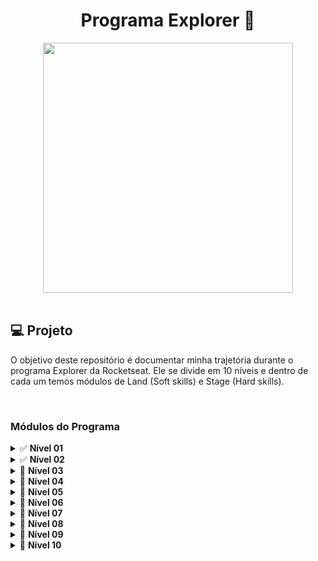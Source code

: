 <h1 align="center">
  Programa Explorer 🚀
</h1>

<div align="center">
    <img src="https://t2.tudocdn.net/572277?w=646&h=284" width="400px" /> 
</div>

<br>

## 💻 Projeto

O objetivo deste repositório é documentar minha trajetória durante o programa Explorer da Rocketseat.
Ele se divide em 10 níveis e dentro de cada um temos módulos de Land (Soft skills) e Stage (Hard skills).

<br>

### Módulos do Programa

<details>
  <summary>✅ <b>Nível 01</b></summary>
  <ul>
    <a href="./nivel01/land01" style="text-decoration:none;"><li>✅ <i>Land 01 - Início da Missão</i></li></a>
      <ul>
        <li>Mapa da jornada</li>
        <li>Como se relacionar de maneira eficiente</li>
      </ul>
    <a href="./nivel01/stage01" style="text-decoration:none;"><li>✅ <i>Stage 01 - Fundamentos da Programação Web</i></li></a>
      <ul>
        <li>Introdução à programação Web</li>
        <li>Fundamentos da Internet</li>
        <li>Protocolos</li>
        <li>Navegadores</li>
        <li>Cliente & Servidor</li>
        <li>Front-end & Back-end</li>
      </ul>
  </ul>
</details>

<details>
  <summary>✅ <b>Nível 02</b></summary>
  <ul>
    <a href="./nivel02/land02" style="text-decoration:none;"><li>✅ <i>Land 02 - Objetivos e planejamento</i></li></a>
      <ul>
        <li>Definição de propósito</li>
        <li>Traçando objetivos</li>
        <li>Planejando a trajetória</li>
      </ul>
    <a href="./nivel02/stage02" style="text-decoration:none;"><li>✅ <i>Stage 02 - Introdução ao HTML e CSS</i></li></a>
      <ul>
        <li>Configuração de IDE</li>
        <li>Ferramentas dev do navegador</li>
        <li>Fundamentos do HTML</li>
        <li>Tags & Atributos</li>
        <li>Semântica</li>
        <li>Position Fixed</li>
        <li>Fundamentos do CSS</li>
        <li>Box Model</li>
        <li>Flex Layout</li>
        <li>Interpretação de layouts (Figma)</li>
      </ul>

  </ul>
</details>

<details>
  <summary>🔄 <b>Nível 03</b></summary>
  <ul>
    <li>🔄 <i>Land 03 - Organizando os estudos</i></li>
      <ul>
        <li>Cronograma de estudos</li>
        <li>Técnicas de aprendizado</li>
      </ul>
    <li>🔄 <i>Stage 03 - Design & CSS</i></li>
      <ul>
        <li>Grid Layout</li>
        <li>Formulários</li>
        <li>Mídias</li>
        <li>Responsividade</li>
        <li>Transformações</li>
        <li>Animações e transições</li>
      </ul>
  </ul>
</details>

<details>
  <summary>🔄 <b>Nível 04</b></summary>
  <ul>
    <li>🔄 <i>Land 04 - Mentalidade</i></li>
      <ul>
        <li>Lidando com ansiedade</li>
        <li>Síndrome do impostor</li>
        <li>Foco & e Falta de tempo</li>
        <li>Memorizar vs. Entender</li>
        <li>Overdose de informações</li>
        <li>O certo e o errado (resultados) (funcionar antes de ser bom)</li>
      </ul>
    <li>🔄 <i>Stage 04 - Lógica e algoritmos</i></li>
      <ul>
        <li>Lógica de programação</li>
        <li>Entendendo problemas</li>
        <li>Algoritmos</li>
        <li>Paradigmas de programação</li>
      </ul>
  </ul>
</details>

<details>
  <summary>🔄 <b>Nível 05</b></summary>
  <ul>
    <li>🔄 <i>Land 05 - Marca Pessoal</i></li>
      <ul>
        <li>Criação de LinkedIn</li>
        <li>Criação de Github</li>
        <li>Documentando progresso (Github e LinkedIn)</li>
      </ul>
    <li>🔄 <i>Stage 05 - JavaScript</i></li>
      <ul>
        <li>Fundamentos do JavaScript</li>
        <li>Estrutura de dados</li>
        <li>Funções</li>
        <li>Controles de fluxo</li>
        <li>Estruturas de repetição</li>
        <li>Expressões e operadores</li>
        <li>JavaScript assíncrono</li>
        <li>Tentativa de erros</li>
        <li>Syntax Sugars</li>
        <li>ES Modules</li>
        <li>DOM</li>
        <li>Web APIs</li>
        <li>Manipulação de vetores</li>
      </ul>
  </ul>
</details>

<details>
  <summary>🔄 <b>Nível 06</b></summary>
  <ul>
    <li>🔄 <i>Land 06 - Encontrando soluções</i></li>
      <ul>
        <li>Fórum</li>
        <li>Como pesquisar?</li>
        <li>Como identificar erros?</li>
        <li>Fontes de pesquisas</li>
      </ul>
    <li>🔄 <i>Stage 06 - Git & GitHub</i></li>
      <ul>
        <li>Controle de versão</li>
        <li>Fundamentos do Git & GitHub</li>
      </ul>
  </ul>
</details>

<details>
  <summary>🔄 <b>Nível 07</b></summary>
  <ul>
    <li>🔄 <i>Land 7 - Inglês</i></li>
      <ul>
        <li>Perfil LinkedIn em inglês</li>
        <li>README em inglês</li>
        <li>Código em inglês</li>
      </ul>
    <li>🔄 <i>Stage 07 - Back-end</i></li>
      <ul>
        <li>Fundamentos do back-end</li>
        <li>Node.js</li>
        <li>NPM (Gerencuadir de pacotes)</li>
        <li>SQL</li>
      </ul>
  </ul>
</details>

<details>
  <summary>🔄 <b>Nível 08</b></summary>
  <ul>
    <li>🔄 <i>Land 8 - Projetos pessoais</i></li>
      <ul>
        <li>Inspiração de ideias</li>
        <li>Resolução de problemas</li>
        <li>Projetos simples (quere desenvolver o facebook)</li>
      </ul>
    <li>🔄 <i>Stage 08 - Front-End</i></li>
      <ul>
        <li>Tipos de aplicações (SSR, SPA)</li>
        <li>Bibliotecas e frameworks</li>
        <li>Transpilers Bundlers</li>
        <li>Pré-processadores CSS</li>
        <li>React</li>
      </ul>
  </ul>
</details>

<details>
  <summary>🔄 <b>Nível 09</b></summary>
  <ul>
    <li>🔄 <i>Land 9 - Emprego</i></li>
      <ul>
        <li>Aplicando para a primeira vaga</li>
        <li>Encontrando oportunidades na plataforma</li>
        <li>Postando projetos pessoais na plataforma</li>
        <li>Como se portar em entrevistas</li>
        <li>Como se preparar para testes técnicos</li>
      </ul>
    <li>🔄 <i>Stage 09 - API RESETful</i></li>
      <ul>
        <li>Consumo de API</li>
        <li>Integração front-end e back-end</li>
        <li>JSON</li>
        <li>Autenticação</li>
        <li>Testes</li>
      </ul>
  </ul>
</details>

<details>
  <summary>🔄 <b>Nível 10</b></summary>
  <ul>
    <li>🔄 <i>Stage 10 - Deploy de projetos</i></li>
      <ul>
        <li>CI/CD</li>
        <li>Digital Ocean</li>
      </ul>
  </ul>
</details>

<br>
